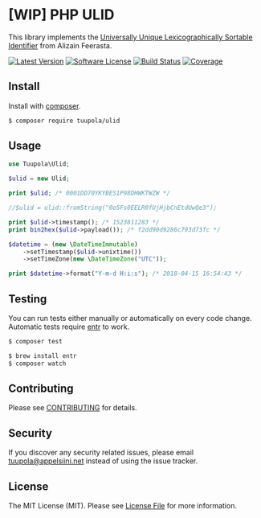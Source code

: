 # [WIP] PHP ULID

This library implements the [Universally Unique Lexicographically Sortable Identifier](https://github.com/alizain/ulid) from Alizain Feerasta.

[![Latest Version](https://img.shields.io/packagist/v/tuupola/ulid.svg?style=flat-square)](https://packagist.org/packages/tuupola/ulid)
[![Software License](https://img.shields.io/badge/license-MIT-brightgreen.svg?style=flat-square)](LICENSE)
[![Build Status](https://img.shields.io/github/workflow/status/tuupola/ulid/Tests/master?style=flat-square)](https://github.com/tuupola/ulid/actions)
[![Coverage](https://img.shields.io/codecov/c/github/tuupola/ulid.svg?style=flat-square)](https://codecov.io/github/tuupola/ulid)

## Install

Install with [composer](https://getcomposer.org/).

``` bash
$ composer require tuupola/ulid
```

## Usage

``` php
use Tuupola\Ulid;

$ulid = new Ulid;

print $ulid; /* 0001DD70YKYBES1P98DHWKTWZW */

//$ulid = ulid::fromString("0o5Fs0EELR0fUjHjbCnEtdUwQe3");

print $ulid->timestamp(); /* 1523811283 */
print bin2hex($ulid->payload()); /* f2dd90d9286c793d73fc */

$datetime = (new \DateTimeImmutable)
    ->setTimestamp($ulid->unixtime())
    ->setTimeZone(new \DateTimeZone("UTC"));

print $datetime->format("Y-m-d H:i:s"); /* 2018-04-15 16:54:43 */
```

## Testing

You can run tests either manually or automatically on every code change. Automatic tests require [entr](http://entrproject.org/) to work.

``` bash
$ composer test
```

``` bash
$ brew install entr
$ composer watch
```

## Contributing

Please see [CONTRIBUTING](CONTRIBUTING.md) for details.

## Security

If you discover any security related issues, please email tuupola@appelsiini.net instead of using the issue tracker.

## License

The MIT License (MIT). Please see [License File](LICENSE) for more information.